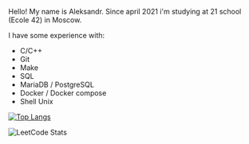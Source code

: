 Hello! My name is Aleksandr. Since april 2021 i'm studying at 21 school (Ecole 42) in Moscow.

I have some experience with: 
  - C/C++
  - Git 
  - Make
  - SQL
  - MariaDB / PostgreSQL
  - Docker / Docker compose
  - Shell Unix 
  

[![Top Langs](https://github-readme-stats.vercel.app/api/top-langs/?username=n0ring&layout=compact)](https://github.com/n0ring/github-readme-stats)

![LeetCode Stats](https://leetcard.jacoblin.cool/n0ring?theme=nord&font=Noto%20Sans%20Takri&ext=activity)
